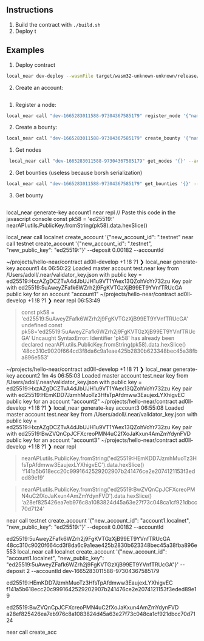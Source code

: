 ## Instructions
1. Build the contract with `./build.sh`
2. Deploy t


## Examples
1.  Deploy contract
```bash
local_near dev-deploy --wasmFile target/wasm32-unknown-unknown/release/coordinator.wasm 
```
2. Create an account:
```bash

```
1. Register a node:
```bash
local_near call "dev-1665283011588-97304367585179" register_node '{"name": "acheivement20"}' --accountId=dev-1665427694682-19594043998989
```
2. Create a bounty:
```bash
local_near call "dev-1665283011588-97304367585179" create_bounty '{"name": "something22", "file_location": "https://github.com/ad0ll/docker-hello-world.git", "file_download_protocol": "GIT", "threshold": 2, "network_required": true, "gpu_required": false, "amt_storage": "1000000000000000000000000", "amt_node_reward": "1000000000000000000000000"}' --accountId="dev-1665427694682-19594043998989" --deposit 2 
```
1. Get nodes
```bash 
 local_near call "dev-1665283011588-97304367585179" get_nodes '{}' --accountId dev-1665427694682-19594043998989 
```
2. Get bounties (useless because borsh serialization)
```bash
local_near call "dev-1665283011588-97304367585179" get_bounties '{}' --accountId=dev-1665427694682-19594043998989 
```
3. Get bounty
```bash

```

local_near generate-key account1
near repl
// Paste this code in the javascript console
const pk58 = 'ed25519:<data>'
nearAPI.utils.PublicKey.fromString(pk58).data.hexSlice()

local_near call localnet create_account '{"new_account_id": "<account-name>.testnet"
near call testnet create_account '{"new_account_id": "<account-name>.testnet", "new_public_key": "ed25519:<data>"}' --deposit 0.00182 --accountId <account-with-funds>


~/projects/hello-near/contract ad0ll-develop +1 !8 ?1 ❯ local_near generate-key account1                                                                                                          4s 06:50:22
Loaded master account test.near key from /Users/adoll/.near/validator_key.json with public key = ed25519:HxzAZgDCZTvA4dJbUJH1u9VT1YAex13QZohVoYr732zu
Key pair with ed25519:5uAweyZFafk6WZrh2j9FgKVTGzXjB99ET9YVnfTRUcGA public key for an account "account1"
~/projects/hello-near/contract ad0ll-develop +1 !8 ?1 ❯ near repl                                                                                                                                    06:53:49
> const pk58 = 'ed25519:5uAweyZFafk6WZrh2j9FgKVTGzXjB99ET9YVnfTRUcGA'
undefined
> const pk58='ed25519:5uAweyZFafk6WZrh2j9FgKVTGzXjB99ET9YVnfTRUcGA'
Uncaught SyntaxError: Identifier 'pk58' has already been declared
> nearAPI.utils.PublicKey.fromString(pk58).data.hexSlice()
'48cc310c9020f664cd3f8da6c9a1eae425b2830b623348bec45a38fba896e553'



>
~/projects/hello-near/contract ad0ll-develop +1 !8 ?1 ❯ local_near generate-key account2                                                                                                       1m 4s 06:55:03
Loaded master account test.near key from /Users/adoll/.near/validator_key.json with public key = ed25519:HxzAZgDCZTvA4dJbUJH1u9VT1YAex13QZohVoYr732zu
Key pair with ed25519:HEmKDD7JzmhMuoTz3HfsTpAfdmww3EaujexLYXhigvEC public key for an account "account2"
~/projects/hello-near/contract ad0ll-develop +1 !8 ?1 ❯ local_near generate-key account3                                                                                                             06:55:08
Loaded master account test.near key from /Users/adoll/.near/validator_key.json with public key = ed25519:HxzAZgDCZTvA4dJbUJH1u9VT1YAex13QZohVoYr732zu
Key pair with ed25519:BwZVQnCpJCFXcreoPMN4uC2fXoJaKxun4AmZmYdynFVD public key for an account "account3"
~/projects/hello-near/contract ad0ll-develop +1 !8 ?1 ❯ near repl

> nearAPI.utils.PublicKey.fromString('ed25519:HEmKDD7JzmhMuoTz3HfsTpAfdmww3EaujexLYXhigvEC').data.hexSlice()
'f141a5b618ecc20c9991642529202907b241476ce2e2074121153f3eded89e19'


> nearAPI.utils.PublicKey.fromString('ed25519:BwZVQnCpJCFXcreoPMN4uC2fXoJaKxun4AmZmYdynFVD').data.hexSlice()
'a28ef825426ea7eb976c8a1083824d45a63e27f73c048ca1cf921dbcc70d7124'



near call testnet create_account '{"new_account_id": "account1.localnet", "new_public_key": "ed25519:<data>"}' --deposit 0.00182 --accountId <account-with-funds>

ed25519:5uAweyZFafk6WZrh2j9FgKVTGzXjB99ET9YVnfTRUcGA
48cc310c9020f664cd3f8da6c9a1eae425b2830b623348bec45a38fba896e553
local_near call localnet create_account '{"new_account_id": "account1.localnet", "new_public_key": "ed25519:5uAweyZFafk6WZrh2j9FgKVTGzXjB99ET9YVnfTRUcGA"}' --deposit 2 --accountId dev-1665283011588-97304367585179


ed25519:HEmKDD7JzmhMuoTz3HfsTpAfdmww3EaujexLYXhigvEC
f141a5b618ecc20c9991642529202907b241476ce2e2074121153f3eded89e19

ed25519:BwZVQnCpJCFXcreoPMN4uC2fXoJaKxun4AmZmYdynFVD
a28ef825426ea7eb976c8a1083824d45a63e27f73c048ca1cf921dbcc70d7124

near call create_acc